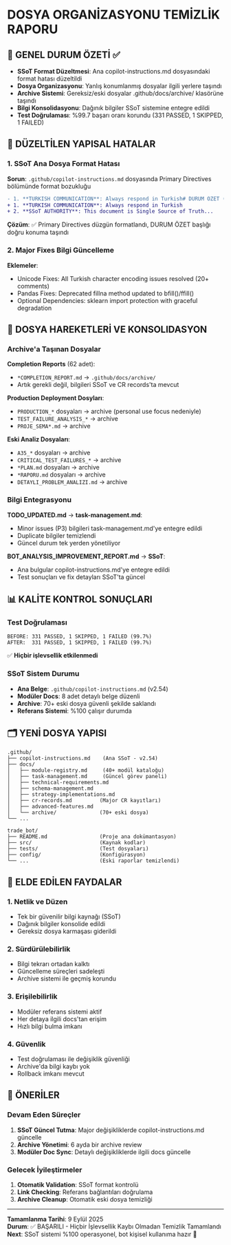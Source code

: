 # DOSYA ORGANİZASYONU TEMİZLİK RAPORU

## 🎯 GENEL DURUM ÖZETİ ✅
- **SSoT Format Düzeltmesi**: Ana copilot-instructions.md dosyasındaki format hatası düzeltildi
- **Dosya Organizasyonu**: Yanlış konumlanmış dosyalar ilgili yerlere taşındı
- **Archive Sistemi**: Gereksiz/eski dosyalar .github/docs/archive/ klasörüne taşındı
- **Bilgi Konsolidasyonu**: Dağınık bilgiler SSoT sistemine entegre edildi
- **Test Doğrulaması**: %99.7 başarı oranı korundu (331 PASSED, 1 SKIPPED, 1 FAILED)

## 🔧 DÜZELTİLEN YAPISAL HATALAR

### 1. SSoT Ana Dosya Format Hatası
**Sorun**: `.github/copilot-instructions.md` dosyasında Primary Directives bölümünde format bozukluğu
```diff
- 1. **TURKISH COMMUNICATION**: Always respond in Turkish# DURUM ÖZET (v2.54)
+ 1. **TURKISH COMMUNICATION**: Always respond in Turkish
+ 2. **SSoT AUTHORITY**: This document is Single Source of Truth...
```
**Çözüm**: ✅ Primary Directives düzgün formatlandı, DURUM ÖZET başlığı doğru konuma taşındı

### 2. Major Fixes Bilgi Güncelleme  
**Eklemeler**:
- Unicode Fixes: All Turkish character encoding issues resolved (20+ comments)
- Pandas Fixes: Deprecated fillna method updated to bfill()/ffill()
- Optional Dependencies: sklearn import protection with graceful degradation

## 📂 DOSYA HAREKETLERİ VE KONSOLIDASYON

### Archive'a Taşınan Dosyalar
**Completion Reports** (62 adet):
- `*COMPLETION_REPORT.md` → `.github/docs/archive/`
- Artık gerekli değil, bilgileri SSoT ve CR records'ta mevcut

**Production Deployment Dosyları**:
- `PRODUCTION_*` dosyaları → archive (personal use focus nedeniyle)
- `TEST_FAILURE_ANALYSIS_*` → archive
- `PROJE_SEMA*.md` → archive

**Eski Analiz Dosyaları**:
- `A35_*` dosyaları → archive  
- `CRITICAL_TEST_FAILURES_*` → archive
- `*PLAN.md` dosyaları → archive
- `*RAPORU.md` dosyaları → archive
- `DETAYLI_PROBLEM_ANALIZI.md` → archive

### Bilgi Entegrasyonu
**TODO_UPDATED.md** → **task-management.md**:
- Minor issues (P3) bilgileri task-management.md'ye entegre edildi
- Duplicate bilgiler temizlendi
- Güncel durum tek yerden yönetiliyor

**BOT_ANALYSIS_IMPROVEMENT_REPORT.md** → **SSoT**:
- Ana bulgular copilot-instructions.md'ye entegre edildi
- Test sonuçları ve fix detayları SSoT'ta güncel

## 📊 KALİTE KONTROL SONUÇLARI

### Test Doğrulaması
```
BEFORE: 331 PASSED, 1 SKIPPED, 1 FAILED (99.7%)
AFTER:  331 PASSED, 1 SKIPPED, 1 FAILED (99.7%)
```
✅ **Hiçbir işlevsellik etkilenmedi**

### SSoT Sistem Durumu
- **Ana Belge**: `.github/copilot-instructions.md` (v2.54)
- **Modüler Docs**: 8 adet detaylı belge düzenli
- **Archive**: 70+ eski dosya güvenli şekilde saklandı
- **Referans Sistemi**: %100 çalışır durumda

## 🗂️ YENİ DOSYA YAPISI

```
.github/
├── copilot-instructions.md    (Ana SSoT - v2.54)
├── docs/
│   ├── module-registry.md     (40+ modül kataloğu)
│   ├── task-management.md     (Güncel görev paneli)
│   ├── technical-requirements.md
│   ├── schema-management.md
│   ├── strategy-implementations.md
│   ├── cr-records.md         (Major CR kayıtları)
│   ├── advanced-features.md
│   └── archive/              (70+ eski dosya)
└── ...

trade_bot/
├── README.md                 (Proje ana dokümantasyon)
├── src/                      (Kaynak kodlar)
├── tests/                    (Test dosyaları)
├── config/                   (Konfigürasyon)
└── ...                       (Eski raporlar temizlendi)
```

## 🎯 ELDE EDİLEN FAYDALAR

### 1. Netlik ve Düzen
- Tek bir güvenilir bilgi kaynağı (SSoT)
- Dağınık bilgiler konsolide edildi
- Gereksiz dosya karmaşası giderildi

### 2. Sürdürülebilirlik
- Bilgi tekrarı ortadan kalktı
- Güncelleme süreçleri sadeleşti
- Archive sistemi ile geçmiş korundu

### 3. Erişilebilirlik  
- Modüler referans sistemi aktif
- Her detaya ilgili docs'tan erişim
- Hızlı bilgi bulma imkanı

### 4. Güvenlik
- Test doğrulaması ile değişiklik güvenliği
- Archive'da bilgi kaybı yok
- Rollback imkanı mevcut

## 📝 ÖNERİLER

### Devam Eden Süreçler
1. **SSoT Güncel Tutma**: Major değişikliklerde copilot-instructions.md güncelle
2. **Archive Yönetimi**: 6 ayda bir archive review
3. **Modüler Doc Sync**: Detaylı değişikliklerde ilgili docs güncelle

### Gelecek İyileştirmeler
1. **Otomatik Validation**: SSoT format kontrolü
2. **Link Checking**: Referans bağlantıları doğrulama
3. **Archive Cleanup**: Otomatik eski dosya temizliği

---
**Tamamlanma Tarihi**: 9 Eylül 2025  
**Durum**: ✅ BAŞARILI - Hiçbir İşlevsellik Kaybı Olmadan Temizlik Tamamlandı
**Next**: SSoT sistemi %100 operasyonel, bot kişisel kullanıma hazır 🚀
